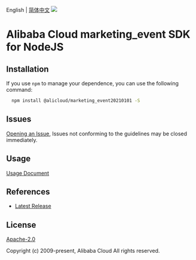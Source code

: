 English | [简体中文](README-CN.md)
![](https://aliyunsdk-pages.alicdn.com/icons/AlibabaCloud.svg)

# Alibaba Cloud marketing_event SDK for NodeJS

## Installation
If you use `npm` to manage your dependence, you can use the following command:

```sh
  npm install @alicloud/marketing_event20210101 -S
```

## Issues
[Opening an Issue](https://github.com/aliyun/alibabacloud-typescript-sdk/issues/new), Issues not conforming to the guidelines may be closed immediately.

## Usage
[Usage Document](https://github.com/aliyun/alibabacloud-typescript-sdk/blob/master/docs/Usage-EN.md#quick-examples)

## References
* [Latest Release](https://github.com/aliyun/alibabacloud-typescript-sdk/)

## License
[Apache-2.0](http://www.apache.org/licenses/LICENSE-2.0)

Copyright (c) 2009-present, Alibaba Cloud All rights reserved.
